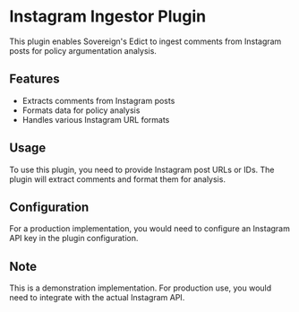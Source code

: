 # Instagram Ingestor Plugin

This plugin enables Sovereign's Edict to ingest comments from Instagram posts for policy argumentation analysis.

## Features

- Extracts comments from Instagram posts
- Formats data for policy analysis
- Handles various Instagram URL formats

## Usage

To use this plugin, you need to provide Instagram post URLs or IDs. The plugin will extract comments and format them for analysis.

## Configuration

For a production implementation, you would need to configure an Instagram API key in the plugin configuration.

## Note

This is a demonstration implementation. For production use, you would need to integrate with the actual Instagram API.